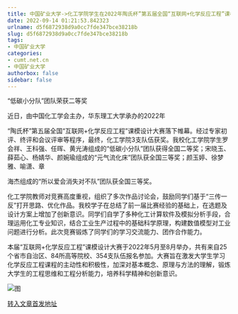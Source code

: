 ```yaml
---
title: 中国矿业大学->化工学院学生在2022年陶氏杯”第五届全国“互联网+化学反应工程”课模设计大赛中荣获佳绩 | cumt.net.cn
date: 2022-09-14 01:21:53.842323
urlname: d5f6872938d9a0cc7fde347bce38218b
slug: d5f6872938d9a0cc7fde347bce38218b
tags: 
- 中国矿业大学
categories:
- cumt.net.cn
- 中国矿业大学
authorbox: false
sidebar: false
---
```

“低碳小分队”团队荣获二等奖  

近日，由中国化工学会主办，华东理工大学承办的2022年

“陶氏杯”第五届全国“互联网+化学反应工程”课模设计大赛落下帷幕。经过专家初评、终评和会议评审等程序，最终，化工学院3支队伍获奖。我校化工学院学生罗会祥、王科强、任晖、黄光涛组成的“低碳小分队”团队获得全国二等奖；宋晓玉、薛茹心、杨婧华、颜婉瑜组成的“元气流化床”团队获全国三等奖；颜玉婷、徐梦雅、喻潇、章
<!--more-->
海杰组成的“所以爱会消失对不队”团队获全国三等奖。

化工学院教师对竞赛高度重视，组织了多次作品讨论会，鼓励同学们基于“三传一反”打开思路、优化作品。我校学子在总结了前一届比赛经验的基础上，在选题及设计方案上增加了创新意识。同学们自学了多种化工计算软件及模拟分析手段，合理运用化工专业知识，结合工业生产过程中的基础科学原理，构建数值模型对工业问题进行分析。此次竞赛锻炼了同学们的学习交流能力、团作合作能力。

本届“互联网+化学反应工程”课模设计大赛于2022年5月至8月举办，共有来自25个省市自治区、84所高等院校、354支队伍报名参加。大赛旨在激发大学生学习化学反应工程课程的主动性和积极性，加深对基本概念、原理与方法的理解，锻炼大学生的工程思维和工程分析能力，培养科学精神和创新意识。

![图](http://xwzx.cumt.edu.cn/_upload/article/images/f5/b9/a1ee506045daab00baddaaa37922/27650122-6322-4819-848d-3af0797f19cc.jpg)

[转入文章首发地址](http://xwzx.cumt.edu.cn/a9/de/c523a633310/page.htm)